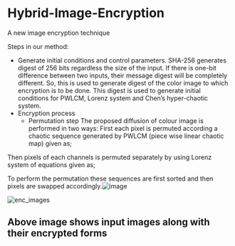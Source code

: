 
# Hybrid-Image-Encryption
A new image encryption technique 

Steps in our method:
- Generate initial conditions and control parameters.
SHA-256 generates digest of 256 bits regardless the size of the input. If there is one-bit difference between two inputs, their message digest will be completely different. So, this is used to generate digest of the color image to which encryption is to be done. 
This digest is used to generate initial conditions for PWLCM, Lorenz system and Chen’s hyper-chaotic system.
- Encryption process
	- Permutation step
	The proposed diffusion of colour image is performed in two ways:
	First each pixel is permuted according a chaotic sequence generated by PWLCM (piece wise linear chaotic map) given as;
	
Then pixels of each channels is permuted separately by using Lorenz system of equations given as;

To perform the permutation these sequences are first sorted and then pixels are swapped accordingly.![image](https://user-images.githubusercontent.com/50589688/114006849-6c95f400-987e-11eb-8c35-0d9d0a22c972.png)



![enc_images](https://user-images.githubusercontent.com/50589688/114006530-250f6800-987e-11eb-905c-05d375e59fc3.jpg)
## Above image shows input images along with their encrypted forms

